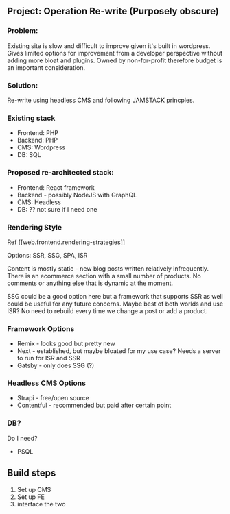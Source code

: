 
## Project: Operation Re-write (Purposely obscure)

### Problem:

Existing site is slow and difficult to improve given it's built in wordpress. Gives limited options for improvement from a developer perspective without adding more bloat and plugins. Owned by non-for-profit therefore budget is an important consideration.

### Solution:

Re-write using headless CMS and following JAMSTACK princples.

### Existing stack

- Frontend: PHP
- Backend: PHP
- CMS: Wordpress
- DB: SQL

### Proposed re-architected stack:

- Frontend: React framework
- Backend - possibly NodeJS with GraphQL
- CMS: Headless
- DB: ?? not sure if I need one

### Rendering Style

Ref [[web.frontend.rendering-strategies]]

Options: SSR, SSG, SPA, ISR

Content is mostly static - new blog posts written relatively infrequently. There is an ecommerce section with a small number of products. No comments or anything else that is dynamic at the moment.

SSG could be a good option here but a framework that supports SSR as well could be useful for any future concerns. Maybe best of both worlds and use ISR? No need to rebuild every time we change a post or add a product.

### Framework Options

- Remix - looks good but pretty new
- Next - established, but maybe bloated for my use case? Needs a server to run for ISR and SSR
- Gatsby - only does SSG (?)

### Headless CMS Options

- Strapi - free/open source
- Contentful - recommended but paid after certain point

### DB?

Do I need?

- PSQL

## Build steps

1. Set up CMS
2. Set up FE
3. interface the two
